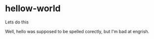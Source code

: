 # hellow-world
Lets do this

Well, hello was supposed to be spelled corectly, but I'm bad at engrish. 
